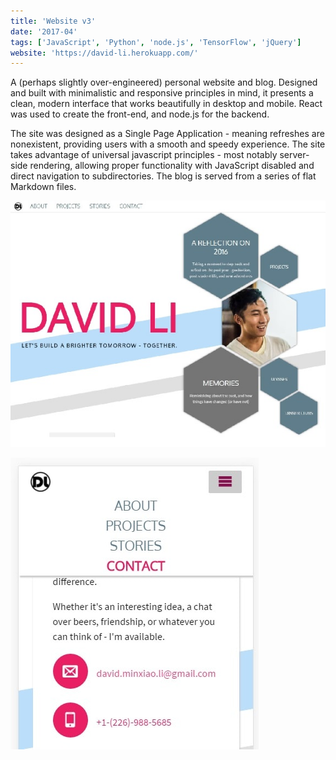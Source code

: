 ```yaml
---
title: 'Website v3'
date: '2017-04'
tags: ['JavaScript', 'Python', 'node.js', 'TensorFlow', 'jQuery']
website: 'https://david-li.herokuapp.com/'
---
```


A (perhaps slightly over-engineered) personal website and blog. Designed and built with minimalistic and responsive principles in mind, it presents a clean, modern interface that works beautifully in desktop and mobile. React was used to create the front-end, and node.js for the backend.

The site was designed as a Single Page Application - meaning refreshes are nonexistent, providing users with a smooth and speedy experience. The site takes advantage of universal javascript principles - most notably server-side rendering, allowing proper functionality with JavaScript disabled and direct navigation to subdirectories. The blog is served from a series of flat Markdown files.

![alt text](home1-min.jpg 'Sunset over a beautiful city')

![alt text](home2-min.jpg 'Sunset over a beautiful city')
